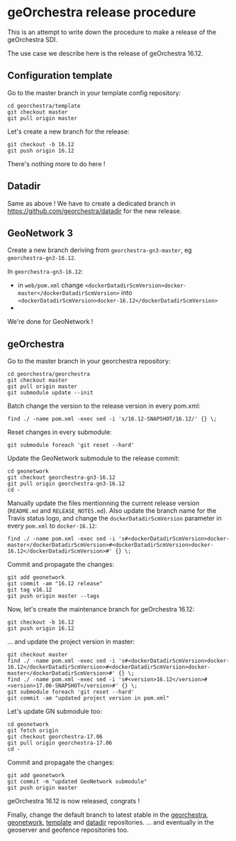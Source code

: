 # geOrchestra release procedure

This is an attempt to write down the procedure to make a release of the geOrchestra SDI.

The use case we describe here is the release of geOrchestra 16.12.

## Configuration template

Go to the master branch in your template config repository:

```
cd georchestra/template
git checkout master
git pull origin master
```

Let's create a new branch for the release:

```
git checkout -b 16.12
git push origin 16.12
```

There's nothing more to do here !

## Datadir

Same as above !
We have to create a dedicated branch in https://github.com/georchestra/datadir for the new release.


## GeoNetwork 3

Create a new branch deriving from `georchestra-gn3-master`, eg `georchestra-gn3-16.12`.

In `georchestra-gn3-16.12`:
 * in `web/pom.xml` change `<dockerDatadirScmVersion>docker-master</dockerDatadirScmVersion>` into `<dockerDatadirScmVersion>docker-16.12</dockerDatadirScmVersion>`
 * 


We're done for GeoNetwork !


## geOrchestra

Go to the master branch in your georchestra repository:

```
cd georchestra/georchestra
git checkout master
git pull origin master
git submodule update --init
```

Batch change the version to the release version in every pom.xml:

```
find ./ -name pom.xml -exec sed -i 's/16.12-SNAPSHOT/16.12/' {} \;
```

Reset changes in every submodule:

```
git submodule foreach 'git reset --hard'
```

Update the GeoNetwork submodule to the release commit:

```
cd geonetwork
git checkout georchestra-gn3-16.12
git pull origin georchestra-gn3-16.12
cd -
```

Manually update the files mentionning the current release version (```README.md``` and ```RELEASE_NOTES.md```).
Also update the branch name for the Travis status logo, and change the `dockerDatadirScmVersion` parameter in every `pom.xml` to `docker-16.12`:
```
find ./ -name pom.xml -exec sed -i 's#<dockerDatadirScmVersion>docker-master</dockerDatadirScmVersion>#<dockerDatadirScmVersion>docker-16.12</dockerDatadirScmVersion>#' {} \;
```

Commit and propagate the changes:

```
git add geonetwork
git commit -am "16.12 release"
git tag v16.12
git push origin master --tags
```

Now, let's create the maintenance branch for geOrchestra 16.12:

```
git checkout -b 16.12
git push origin 16.12
```

... and update the project version in master:

```
git checkout master
find ./ -name pom.xml -exec sed -i 's#<dockerDatadirScmVersion>docker-16.12</dockerDatadirScmVersion>#<dockerDatadirScmVersion>docker-master</dockerDatadirScmVersion>#' {} \;
find ./ -name pom.xml -exec sed -i 's#<version>16.12</version>#<version>17.06-SNAPSHOT</version>#' {} \;
git submodule foreach 'git reset --hard'
git commit -am "updated project version in pom.xml"
```

Let's update GN submodule too:

```
cd geonetwork
git fetch origin
git checkout georchestra-17.06
git pull origin georchestra-17.06
cd -
```

Commit and propagate the changes:

```
git add geonetwork
git commit -m "updated GeoNetwork submodule"
git push origin master
```

geOrchestra 16.12 is now released, congrats !

Finally, change the default branch to latest stable in the [georchestra](https://github.com/georchestra/georchestra/settings), [geonetwork](https://github.com/georchestra/geonetwork/settings), [template](https://github.com/georchestra/template/settings) and [datadir](https://github.com/georchestra/datadir/settings) repositories.
... and eventually in the geoserver and geofence repositories too.
